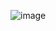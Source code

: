 ![image](https://github.com/MMontoya03/Deber1/assets/168505493/88006a64-39ea-4595-ad58-59a79ec1a97a)
